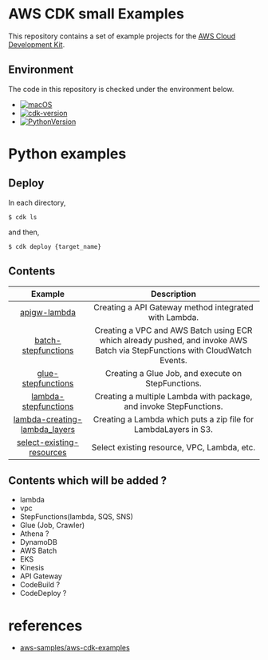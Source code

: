 # AWS CDK small Examples

This repository contains a set of example projects for the [AWS Cloud Development Kit](https://github.com/aws/aws-cdk).

## Environment

The code in this repository is checked under the environment below.

* [![macOS](https://img.shields.io/badge/macOS_Catalina-10.15.7-green.svg)]()
* [![cdk-version](https://img.shields.io/badge/aws_cdk-1.73.0-green.svg)](https://formulae.brew.sh/formula/aws-cdk)
* [![PythonVersion](https://img.shields.io/badge/python-3.8-blue.svg)](https://www.python.org/downloads/release/python-377/)

# Python examples


## Deploy

In each directory,

```
$ cdk ls
```

and then,

```
$ cdk deploy {target_name}
```

## Contents

| Example | Description |
|:--:|:--:|
| [apigw-lambda](./python/apigw_lambda) | Creating a API Gateway method integrated with Lambda. |
| [batch-stepfunctions](./python/batch-stepfunctions) | Creating a VPC and AWS Batch using ECR which already pushed, and invoke AWS Batch via StepFunctions with CloudWatch Events. |
| [glue-stepfunctions](./python/glue-stepfunctions) | Creating a Glue Job, and execute on StepFunctions. |
| [lambda-stepfunctions](./python/lambda-stepfunctions) | Creating a multiple Lambda with package, and invoke StepFunctions. |
| [lambda-creating-lambda_layers](./python/lambda-creating-lambda_layers) | Creating a Lambda which puts a zip file for LambdaLayers in S3. |
| [select-existing-resources]() | Select existing resource, VPC, Lambda, etc. |


## Contents which will be added ?

* lambda
* vpc
* StepFunctions(lambda, SQS, SNS)
* Glue (Job, Crawler)
* Athena ?
* DynamoDB
* AWS Batch
* EKS
* Kinesis
* API Gateway
* CodeBuild ?
* CodeDeploy ?

# references

* [aws-samples/aws-cdk-examples](https://github.com/aws-samples/aws-cdk-examples)